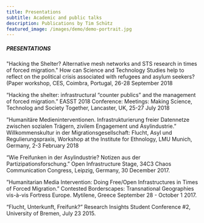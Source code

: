 ```yaml
---
title: Presentations
subtitle: Academic and public talks
description: Publications by Tim Schütz
featured_image: /images/demo/demo-portrait.jpg
---
```


##### PRESENTATIONS

"Hacking the Shelter? Alternative mesh networks and STS research in times of forced migration." 
How can Science and Technology Studies help to reflect on the political crisis associated with refugees and asylum seekers? (Paper workshop, CES, Coimbra, Portugal, 26-28 September 2018

“Hacking the shelter: infrastructural “counter publics” and the management of forced migration.” EASST 2018 Conference: Meetings: Making Science, Technolog and Society Together, Lancaster, UK, 25-27 July 2018

”Humanitäre Medieninterventionen. Infrastrukturierung freier Datennetze zwischen sozialen Trägern, zivilem Engagement und Asylindustrie.” Willkommenskultur in der Migrationsgesellschaft: Flucht, Asyl und Regulierungspraxis, Workshop at the Institute for Ethnology, LMU Munich, Germany, 2-3 February 2018

“Wie Freifunken in der Asylindustrie? Notizen aus der Partizipationsforschung.” Open Infrastructure Stage, 34C3 Chaos Communication Congress, Leipzig, Germany, 30 December 2017.

”Humanitarian Media Intervention: Doing Free/Open Infrastructures in Times of Forced Migration.” Contested Borderscapes: Transnational Geographies vis-à-vis Fortress Europe. Mytilene, Greece September 28 - October 1 2017.

“Flucht, Unterkunft, Freifunk?” Research Insights Student Conference #2, University of Bremen, July 23 2015.
